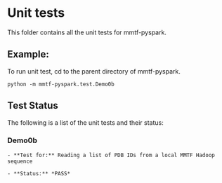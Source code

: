 # Unit tests

This folder contains all the unit tests for mmtf-pyspark.

## Example:
To run unit test, cd to the parent directory of mmtf-pyspark.
```
python -m mmtf-pyspark.test.Demo0b
```

## Test Status
The following is a list of the unit tests and their status:

### Demo0b
	- **Test for:** Reading a list of PDB IDs from a local MMTF Hadoop sequence

	- **Status:** *PASS*



